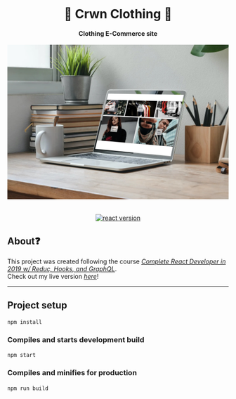 <div align="center">
  <br/>
  <h1>👑 Crwn Clothing 👕</h1>
  <strong>Clothing E-Commerce site</strong>
  <br/>
  <br/>
  <img
    alt="mockup"
    src="docs/mockup.jpg"
    width=750px
  />
  <br/>
</div>

<br/>

<p align="center">
  <a href="https://reactjs.org/">
    <img src="https://img.shields.io/badge/React-16.13.1-brightgreen.svg" alt="react version"/>
  </a>
</p>
</div>

## About❓️

This project was created following the course [_Complete React Developer in 2019 w/ Reduc, Hooks, and GraphQL_][1].
<br/>
Check out my live version [_here_][2]!

[1]: https://www.udemy.com/course/complete-react-developer-zero-to-mastery/
[2]: https://darren-crwn.herokuapp.com/

<hr/>

## Project setup

```
npm install
```

### Compiles and starts development build

```
npm start
```

### Compiles and minifies for production

```
npm run build
```

